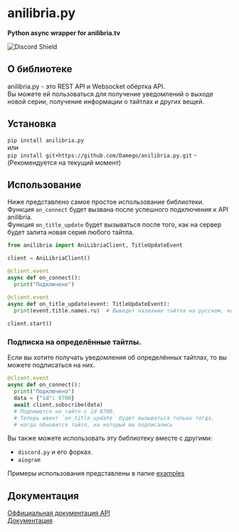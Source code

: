 # anilibria.py
**Python async wrapper for anilibria.tv**

![Discord Shield](https://discordapp.com/api/guilds/992384114667823194/widget.png?style=shield)

## О библиотеке
anilibria.py - это REST API и Websocket обёртка API. <br>
Вы можете ей пользоваться для получение уведомлений о выходе новой серии, получение информации о тайтлах и других вещей.
 
## Установка

`pip install anilibria.py`  
или  
`pip install git+https://github.com/Damego/anilibria.py.git` - (Рекомендуется на текущий момент)

## Использование

Ниже представлено самое простое использование библиотеки.  
Функция `on_connect` будет вызвана после успешного подключения к API anilibria.  
Функция `on_title_update` будет вызываться после того, как на сервер будет залита новая серия любого тайтла.

```py
from anilibria import AniLibriaClient, TitleUpdateEvent

client = AniLibriaClient()

@client.event
async def on_connect():
  print("Подключено")

@client.event
async def on_title_update(event: TitleUpdateEvent):
  print(event.title.names.ru)  # Выведет название тайтла на русском, который обновили.
  
client.start()
```

### Подписка на определённые тайтлы.
Если вы хотите получать уведомления об определённых тайтлах, то вы можете подписаться на них. <br>

```py
@client.event
async def on_connect():
  print("Подключено")
  data = {"id": 8700}
  await client.subscribe(data)
  # Подпишется на тайтл с id 8700.
  # Теперь ивент `on_title_update` будет вызываться только тогда, 
  # когда обновится тайтл, на который вы подписались

```
Вы также можете использовать эту библиотеку вместе с другими:
- `discord.py` и его форках.
- `aiogram`

Примеры использования представлены в папке [examples](https://github.com/Damego/anilibria.py/tree/main/examples)

## Документация
[Оффициальная документация API](https://github.com/anilibria/docs/blob/master/api_v2.md)  
[Документация](https://anilibriapy.readthedocs.io/ru/latest/)
